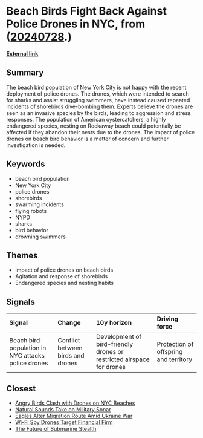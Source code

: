 # __Beach Birds Fight Back Against Police Drones in NYC__, from ([20240728](https://kghosh.substack.com/p/20240728).)

__[External link](https://gizmodo.com/very-annoyed-seagulls-are-waging-war-on-nycs-beach-drones-2000469990)__



## Summary

The beach bird population of New York City is not happy with the recent deployment of police drones. The drones, which were intended to search for sharks and assist struggling swimmers, have instead caused repeated incidents of shorebirds dive-bombing them. Experts believe the drones are seen as an invasive species by the birds, leading to aggression and stress responses. The population of American oystercatchers, a highly endangered species, nesting on Rockaway beach could potentially be affected if they abandon their nests due to the drones. The impact of police drones on beach bird behavior is a matter of concern and further investigation is needed.

## Keywords

* beach bird population
* New York City
* police drones
* shorebirds
* swarming incidents
* flying robots
* NYPD
* sharks
* bird behavior
* drowning swimmers

## Themes

* Impact of police drones on beach birds
* Agitation and response of shorebirds
* Endangered species and nesting habits

## Signals

| Signal                                             | Change                            | 10y horizon                                                           | Driving force                         |
|:---------------------------------------------------|:----------------------------------|:----------------------------------------------------------------------|:--------------------------------------|
| Beach bird population in NYC attacks police drones | Conflict between birds and drones | Development of bird-friendly drones or restricted airspace for drones | Protection of offspring and territory |

## Closest

* [Angry Birds Clash with Drones on NYC Beaches](e8beabe726a250dd1676e8f681a56c9d)
* [Natural Sounds Take on Military Sonar](21724ff06f805efad0fe188ab899b1cc)
* [Eagles Alter Migration Route Amid Ukraine War](93cdfad04e16027123b398b4675b51da)
* [Wi-Fi Spy Drones Target Financial Firm](20ad49fa494b31286502efcbf6e22d9a)
* [The Future of Submarine Stealth](a2d71b9650498c986e12d44183e3fcfd)